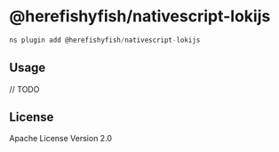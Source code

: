# @herefishyfish/nativescript-lokijs

```javascript
ns plugin add @herefishyfish/nativescript-lokijs
```

## Usage

// TODO

## License

Apache License Version 2.0
